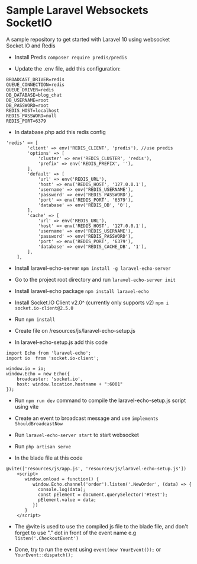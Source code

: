 # Sample Laravel Websockets SocketIO

A sample repository to get started with Laravel 10 using websocket Socket.IO and Redis

* Install Predis
`composer require predis/predis`

* Update the .env file, add this configuration:
```
BROADCAST_DRIVER=redis
QUEUE_CONNECTION=redis
QUEUE_DRIVER=redis
DB_DATABASE=blog_chat
DB_USERNAME=root
DB_PASSWORD=root
REDIS_HOST=localhost
REDIS_PASSWORD=null
REDIS_PORT=6379
```
* In database.php add this redis config
```
'redis' => [
        'client' => env('REDIS_CLIENT', 'predis'), //use predis
        'options' => [
            'cluster' => env('REDIS_CLUSTER', 'redis'),
            'prefix' => env('REDIS_PREFIX', ''),
        ],
        'default' => [
            'url' => env('REDIS_URL'),
            'host' => env('REDIS_HOST', '127.0.0.1'),
            'username' => env('REDIS_USERNAME'),
            'password' => env('REDIS_PASSWORD'),
            'port' => env('REDIS_PORT', '6379'),
            'database' => env('REDIS_DB', '0'),
        ],
        'cache' => [
            'url' => env('REDIS_URL'),
            'host' => env('REDIS_HOST', '127.0.0.1'),
            'username' => env('REDIS_USERNAME'),
            'password' => env('REDIS_PASSWORD'),
            'port' => env('REDIS_PORT', '6379'),
            'database' => env('REDIS_CACHE_DB', '1'),
        ],
    ],
```
* Install laravel-echo-server
`npm install -g laravel-echo-server`

* Go to the project root directory and run
`laravel-echo-server init`

* Install laravel-echo package
`npm install laravel-echo`

* Install Socket.IO Client v2.0^ (currently only supports v2)
`npm i socket.io-client@2.5.0`

* Run `npm install`
  
* Create file on /resources/js/laravel-echo-setup.js
  
* In laravel-echo-setup.js add this code
```
import Echo from 'laravel-echo';
import io  from 'socket.io-client';

window.io = io;
window.Echo = new Echo({
    broadcaster: 'socket.io',
    host: window.location.hostname + ":6001"
});
```
* Run `npm run dev` command to compile the laravel-echo-setup.js script using vite
  
* Create an event to broadcast message and use `implements ShouldBroadcastNow`
  
* Run `laravel-echo-server start` to start websocket
  
* Run `php artisan serve`
  
* In the blade file at this code
```
@vite(['resources/js/app.js', 'resources/js/laravel-echo-setup.js'])
    <script>
       window.onload = function() {
          window.Echo.channel('order').listen('.NewOrder', (data) => {
            console.log(data);
            const pElement = document.querySelector('#test');
            pElement.value = data;
          })
       }
    </script>
```

* The @vite is used to use the compiled js file to the blade file, and don't forget to use "." dot in front of the event name e.g `listen('.CheckoutEvent')`
  
* Done, try to run the event using `event(new YourEvent());` or `YourEvent::dispatch();`
